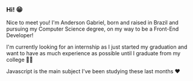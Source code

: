 ### Hi! 😁

Nice to meet you! I'm Anderson Gabriel, born and raised in Brazil and pursuing my Computer Science degree, on my way to be a Front-End Developer!

I'm currently looking for an internship as I just started my graduation and want to have as much experience as possible until I graduate from my college 👨‍🎓

Javascript is the main subject I've been studying these last months ❤️

